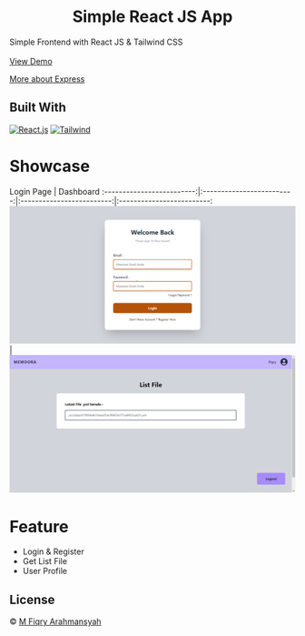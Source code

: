 <h1 align="center">Simple React JS App</h1>

Simple Frontend with React JS & Tailwind CSS
</br></br>
<a href="https://">View Demo</a>

[More about Express](https://en.wikipedia.org/wiki/Express.js)


## Built With

[![React.js](https://img.shields.io/badge/React.js-17.x-orange.svg?style=rounded-square)](https://reactjs.org/)
[![Tailwind](https://img.shields.io/badge/Tailwind-v.2.2-blue.svg?style=rounded-square)](https://tailwindcss.com/docs)


# Showcase
Login Page | Dashboard 
:-------------------------:|:-------------------------:|:-------------------------:|:-------------------------:
![Login Page](https://github.com/CUPAXX/reactjs-memoora/blob/master/screenshot/login.png)  |  ![Dashboard](https://github.com/CUPAXX/reactjs-memoora/blob/master/screenshot/dashboard.png)


# Feature
<ul>
<li>Login & Register</li>
<li>Get List File</li>
<li>User Profile</li>
</ul>



## License
© [M Fiqry Arahmansyah](https://www.instagram.com/xfiqryx)
